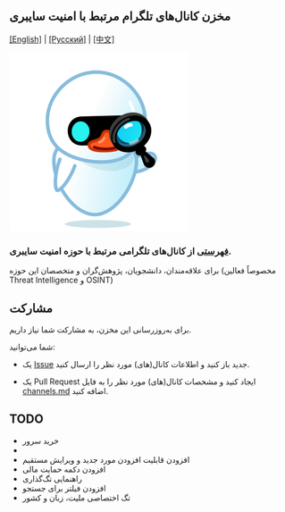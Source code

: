 ## مخزن کانال‌های تلگرام مرتبط با امنیت سایبری

[[English]](./READMEs/README-en.md) | [[Русский]](./READMEs/README-ru.md) | [[中文]](./READMEs/README-zh.md)

![LOGO](./src/assets/icon.png)

### [فهرستی](https://mehrazino.github.io/tg-cybersec/) از کانال‌های تلگرامی مرتبط با حوزه امنیت سایبری.

برای علاقه‌مندان، دانشجویان، پژوهش‌گران و متخصصان این حوزه (مخصوصاً فعالین Threat Intelligence و OSINT)

## مشارکت

برای به‌روزرسانی این مخزن، به مشارکت شما نیاز داریم.

شما می‌توانید:

- یک [Issue](https://github.com/mehrazino/tg-cybersec/issues/new) جدید باز کنید و اطلاعات کانال(های) مورد نظر را ارسال کنید.

- یک Pull Request ایجاد کنید و مشخصات کانال(های) مورد نظر را به فایل [channels.md](./src/data/channels.md) اضافه کنید.

## TODO
- خرید سرور
- 
- افزودن قابلیت افزودن مورد جدید و ویرایش مستقیم
- افزودن دکمه حمایت مالی
- راهنمایی تگ‌گذاری
- افزودن فیلتر برای جستجو
- تگ اختصاصی ملیت‌، زبان و کشور
